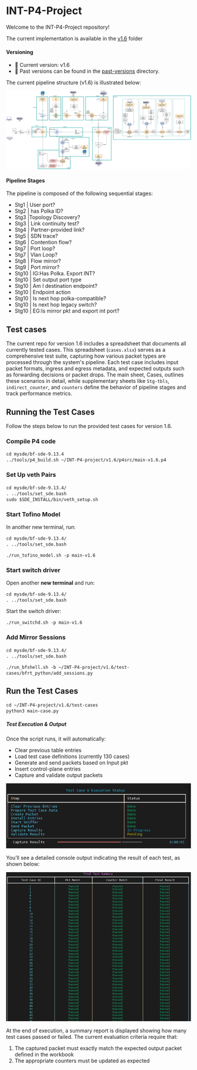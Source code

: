 # INT-P4-Project

Welcome to the INT-P4-Project repository!

The current implementation is available in the [v1.6](./v1.6/) folder

#### Versioning
* 📌 Current version: v1.6
* 📁 Past versions can be found in the [past-versions](./past-versions) directory.

The current pipeline structure (v1.6) is illustrated below:

![Stages](./Figures/current.png)

#### Pipeline Stages

The pipeline is composed of the following sequential stages:

* Stg1 | User port?
* Stg2 | has Polka ID?
* Stg3 |Topology Discovery?
* Stg3 | Link continuity test?
* Stg4 | Partner-provided link?
* Stg5 | SDN trace?
* Stg6 | Contention flow?
* Stg7 | Port loop?
* Stg7 | Vlan Loop?
* Stg8 | Flow mirror?
* Stg9 | Port mirror?
* Stg10 | IG:Has Polka. Export INT?
* Stg10 | Set output port type
* Stg10 | Am I destination endpoint?
* Stg10 | Endpoint action
* Stg10 | Is next hop polka-compatible?
* Stg10 | Is next hop legacy switch?
* Stg10 | EG:Is mirror pkt and export int port?


## Test cases

The current repo for version 1.6 includes a spreadsheet that documents all currently tested cases. This spreadsheet (`cases.xlsx`) serves as a comprehensive test suite, capturing how various packet types are processed through the system's pipeline. Each test case includes input packet formats, ingress and egress metadata, and expected outputs such as forwarding decisions or packet drops. The main sheet, Cases, outlines these scenarios in detail, while supplementary sheets like `Stg-tbls`, `indirect_counter`, and `counters` define the behavior of pipeline stages and track performance metrics. 

## Running the Test Cases
Follow the steps below to run the provided test cases for version 1.6.

### Compile P4 code

```shell
cd mysde/bf-sde-9.13.4
../tools/p4_build.sh ~/INT-P4-project/v1.6/p4src/main-v1.6.p4
```

###  Set Up veth Pairs

```shell
cd mysde/bf-sde-9.13.4/
. ../tools/set_sde.bash
sudo $SDE_INSTALL/bin/veth_setup.sh
```


### Start Tofino Model

In another new terminal, run:

```shell
cd mysde/bf-sde-9.13.4/
. ../tools/set_sde.bash
```

```shell
./run_tofino_model.sh -p main-v1.6
```

### Start switch driver 


Open another **new terminal** and run:

```
cd mysde/bf-sde-9.13.4/
. ../tools/set_sde.bash
```

Start the switch driver:

```shell
./run_switchd.sh -p main-v1.6
```

### Add Mirror Sessions 

```shell
cd mysde/bf-sde-9.13.4/
. ../tools/set_sde.bash
```

```shell
./run_bfshell.sh -b ~/INT-P4-project/v1.6/test-cases/bfrt_python/add_sessions.py
```

## Run the Test Cases

```shell
cd ~/INT-P4-project/v1.6/test-cases
python3 main-case.py
```


##### Test Execution & Output
Once the script runs, it will automatically:

* Clear previous table entries
* Load test case definitions (currently 130 cases)
* Generate and send packets based on Input pkt
* Insert control-plane entries
* Capture and validate output packets

![Stages](./Figures/console.png)

You’ll see a detailed console output indicating the result of each test, as shown below:

![Stages](./Figures/results.png)

At the end of execution, a summary report is displayed showing how many test cases passed or failed. The current evaluation criteria require that:

1. The captured packet must exactly match the expected output packet defined in the workbook
2. The appropriate counters must be updated as expected


